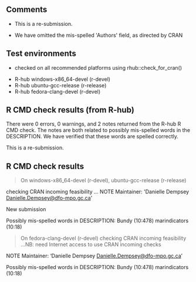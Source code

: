 ## Comments

* This is a re-submission.
- We have omitted the mis-spelled 'Authors' field, as directed by CRAN

## Test environments
* checked on all recommended platforms using rhub::check_for_cran()
- R-hub windows-x86_64-devel (r-devel)
- R-hub ubuntu-gcc-release (r-release)
- R-hub fedora-clang-devel (r-devel)

## R CMD check results (from R-hub)
There were 0 errors, 0 warnings, and 2 notes returned from the R-hub R CMD check.
The notes are both related to possibly mis-spelled words in the DESCRIPTION. We have verified that these words are spelled correctly.

This is a re-submission.

## R CMD check results
> On windows-x86_64-devel (r-devel), ubuntu-gcc-release (r-release)
  
  checking CRAN incoming feasibility ... NOTE
  Maintainer: 'Danielle Dempsey <Danielle.Dempsey@dfo-mpo.gc.ca>'
  
  New submission
  
  Possibly mis-spelled words in DESCRIPTION:
    Bundy (10:478)
    marindicators (10:18)

> On fedora-clang-devel (r-devel)
  checking CRAN incoming feasibility ...NB: need Internet access to use CRAN incoming checks
  
  NOTE
  Maintainer: ‘Danielle Dempsey <Danielle.Dempsey@dfo-mpo.gc.ca>’
  
  Possibly mis-spelled words in DESCRIPTION:
    Bundy (10:478)
    marindicators (10:18)

